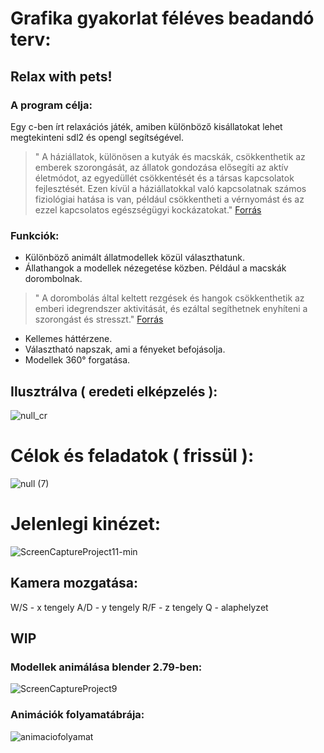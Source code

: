 # Grafika gyakorlat féléves beadandó terv:
## Relax with pets!

### A program célja:
Egy c-ben írt relaxációs játék, amiben különböző kisállatokat lehet megtekinteni sdl2 és opengl segítségével.
> " A háziállatok, különösen a kutyák és macskák, csökkenthetik az emberek szorongását, az állatok gondozása elősegíti az aktív életmódot, az egyedüllét csökkentését és  a társas kapcsolatok fejlesztését. Ezen kívül a háziállatokkal való kapcsolatnak számos fiziológiai hatása is van, például csökkentheti a vérnyomást és az ezzel  kapcsolatos egészségügyi kockázatokat." [Forrás](https://newsinhealth.nih.gov/2018/02/power-pets)

### Funkciók:
- Különböző animált állatmodellek közül választhatunk.
- Állathangok a modellek nézegetése közben. Például a macskák dorombolnak.
>  " A dorombolás által keltett rezgések és hangok csökkenthetik az emberi idegrendszer aktivitását, és ezáltal segíthetnek enyhíteni a szorongást és stresszt." [Forrás](https://archiecat.com/cat-purring-benefits/)
- Kellemes háttérzene.
- Választható napszak, ami a fényeket befojásolja.
- Modellek 360° forgatása.

## Ilusztrálva ( eredeti elképzelés ):
![null_cr](https://user-images.githubusercontent.com/15244649/234325775-7a31fd5a-cba0-4b49-9b7a-8157849109e2.png)


# Célok és feladatok ( frissül ):


![null (7)](https://github.com/Bandita69/HZS05VGRAFgyak/assets/15244649/fcaf0eb8-b833-436d-ba53-0c576fab13ff)





# Jelenlegi kinézet:


![ScreenCaptureProject11-min](https://github.com/Bandita69/HZS05VGRAFgyak/assets/15244649/0c4b8f57-20e4-48ad-b2a5-5e75b780bcf5)



## Kamera mozgatása:
W/S - x tengely
A/D - y tengely
R/F - z tengely
Q - alaphelyzet

## WIP

### Modellek animálása blender 2.79-ben:

![ScreenCaptureProject9](https://user-images.githubusercontent.com/15244649/236272037-aebbeffb-7177-45b5-b8ec-e949037bcf6c.gif)

### Animációk folyamatábrája:


![animaciofolyamat](https://github.com/Bandita69/HZS05VGRAFgyak/assets/15244649/b1452dad-2dce-4c2d-a52a-d2d32fdb2786)


